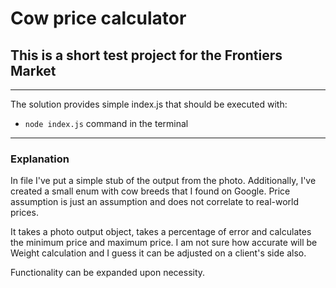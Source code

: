 # Cow price calculator

## This is a short test project for the Frontiers Market
---
The solution provides simple index.js that should be executed with:

* `node index.js` command in the terminal

---
### Explanation
In file I've put a simple stub of the output from the photo. Additionally, I've created a small enum with cow breeds that I found on Google. Price assumption is just an assumption and does not correlate to real-world prices.

It takes a photo output object, takes a percentage of error and calculates the minimum price and maximum price. I am not sure how accurate will be Weight calculation and I guess it can be adjusted on a client's side also.

Functionality can be expanded upon necessity.
